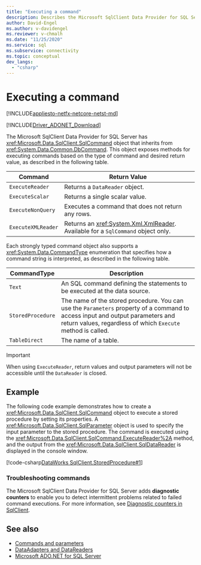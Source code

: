 ```yaml
---
title: "Executing a command"
description: Describes the Microsoft SqlClient Data Provider for SQL Server `Command` object and how to use it to execute queries and commands against a data source.
author: David-Engel
ms.author: v-davidengel
ms.reviewer: v-chmalh
ms.date: "11/25/2020"
ms.service: sql
ms.subservice: connectivity
ms.topic: conceptual
dev_langs:
  - "csharp"
---
```

# Executing a command

[!INCLUDE[appliesto-netfx-netcore-netst-md](../../includes/appliesto-netfx-netcore-netst-md.md)]

[!INCLUDE[Driver_ADONET_Download](../../includes/driver_adonet_download.md)]

The Microsoft SqlClient Data Provider for SQL Server has <xref:Microsoft.Data.SqlClient.SqlCommand> object that inherits from <xref:System.Data.Common.DbCommand>. This object exposes methods for executing commands based on the type of command and desired return value, as described in the following table.

|Command|Return Value|  
|-------------|------------------|  
|`ExecuteReader`|Returns a `DataReader` object.|  
|`ExecuteScalar`|Returns a single scalar value.|  
|`ExecuteNonQuery`|Executes a command that does not return any rows.|  
|`ExecuteXMLReader`|Returns an <xref:System.Xml.XmlReader>. Available for a `SqlCommand` object only.|

Each strongly typed command object also supports a <xref:System.Data.CommandType> enumeration that specifies how a command string is interpreted, as described in the following table.

|CommandType|Description|
|-----------------|-----------------|  
|`Text`|An SQL command defining the statements to be executed at the data source.|  
|`StoredProcedure`|The name of the stored procedure. You can use the `Parameters` property of a command to access input and output parameters and return values, regardless of which `Execute` method is called.|  
|`TableDirect`|The name of a table.|

> [!IMPORTANT]
> When using `ExecuteReader`, return values and output parameters will not be accessible until the `DataReader` is closed.

## Example

The following code example demonstrates how to create a <xref:Microsoft.Data.SqlClient.SqlCommand> object to execute a stored procedure by setting its properties. A <xref:Microsoft.Data.SqlClient.SqlParameter> object is used to specify the input parameter to the stored procedure. The command is executed using the <xref:Microsoft.Data.SqlClient.SqlCommand.ExecuteReader%2A> method, and the output from the <xref:Microsoft.Data.SqlClient.SqlDataReader> is displayed in the console window.

[!code-csharp[DataWorks SqlClient.StoredProcedure#1](~/../sqlclient/doc/samples/SqlCommand_StoredProcedure.cs#1)]

### Troubleshooting commands

The Microsoft SqlClient Data Provider for SQL Server adds **diagnostic counters** to enable you to detect intermittent problems related to failed command executions. For more information, see [Diagnostic counters in SqlClient](diagnostic-counters.md).

## See also

- [Commands and parameters](commands-parameters.md)
- [DataAdapters and DataReaders](dataadapters-datareaders.md)
- [Microsoft ADO.NET for SQL Server](microsoft-ado-net-sql-server.md)
